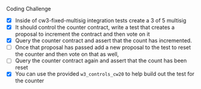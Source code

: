 Coding Challenge

- [x] Inside of cw3-fixed-multisig integration tests create a 3 of 5 multisig
- [x] It should control the counter contract, write a test that creates a proposal to increment the contract and then vote on it
- [x] Query the counter contract and assert that the count has incremented.
- [ ] Once that proposal has passed add a new proposal to the test to reset the counter and then vote on that as well,
- [ ] Query the counter contract again and assert that the count has been reset
- [x] You can use the provided `w3_controls_cw20` to help build out the test for the counter
